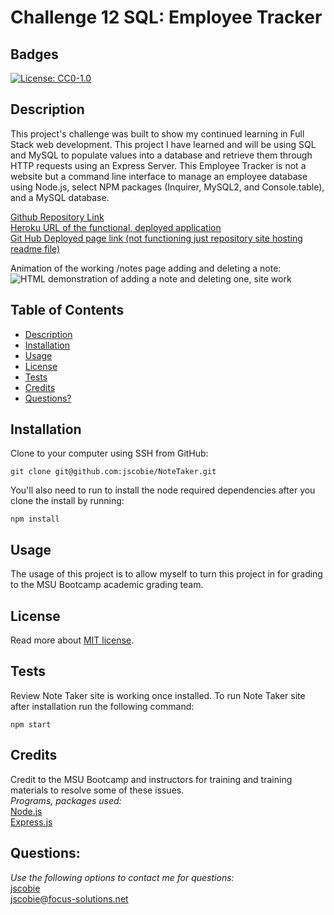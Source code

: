 # Challenge 12 SQL: Employee Tracker

## Badges
[![License: CC0-1.0](https://img.shields.io/badge/license-MIT-blue.svg)](https://opensource.org/licenses/MIT)

## Description

This project's challenge  was built to show my continued learning in Full Stack web development. This project I have learned and will be using SQL and MySQL to populate values into a database and retrieve them through HTTP requests using an Express Server. This Employee Tracker is not a website but a command line interface to manage an employee database using Node.js, select NPM packages (Inquirer, MySQL2, and Console.table), and a MySQL database.

[Github Repository Link](https://github.com/jscobie/NoteTaker)<br>
[Heroku URL of the functional, deployed application](https://immense-everglades-35861.herokuapp.com/)<br>
[Git Hub Deployed page link (not functioning just repository site hosting readme file)](https://jscobie.github.io/NoteTaker/)

Animation of the working /notes page adding and deleting a note:<br>
![HTML demonstration of adding a note and deleting one, site work](./assets/mod11QuickEvaluate.gif)

## Table of Contents

* [Description](#description)
* [Installation](#installation)
* [Usage](#usage)
* [License](#license)
* [Tests](#tests)
* [Credits](#credits)
* [Questions?](#questions)

## Installation

Clone to your computer using SSH from GitHub:
```
git clone git@github.com:jscobie/NoteTaker.git
```

You'll also need to run to install the node required dependencies after you clone the install by running:
```
npm install
```

## Usage

The usage of this project is to allow myself to turn this project in for grading to the MSU Bootcamp academic grading team.

## License
Read more about [MIT license](https://opensource.org/licenses/MIT).

## Tests

Review Note Taker site is working once installed. To run Note Taker site after installation run the following command: 
```
npm start
```

## Credits

Credit to the MSU Bootcamp and instructors for training and training materials to resolve some of these issues.<br>
*Programs, packages used:*<br>
[Node.js](https://nodejs.org/en/)<br>
[Express.js](https://expressjs.com/)<br>

## Questions:
*Use the following options to contact me for questions:*<br>
[jscobie](https://github.com/jscobie)<br>
jscobie@focus-solutions.net